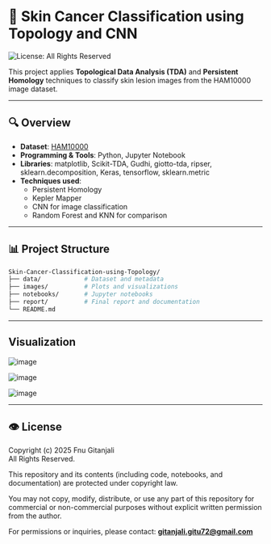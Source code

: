 # 🧬 Skin Cancer Classification using Topology and CNN
![License: All Rights Reserved](https://img.shields.io/badge/license-All--Rights--Reserved-red)

This project applies **Topological Data Analysis (TDA)** and **Persistent Homology** techniques to classify skin lesion images from the HAM10000 image dataset.

---

## 🔍 Overview

- **Dataset**: [HAM10000](https://www.kaggle.com/datasets/kmader/skin-cancer-mnist-ham10000)
- **Programming & Tools**: Python, Jupyter Notebook
- **Libraries**: matplotlib, Scikit-TDA, Gudhi, giotto-tda, ripser, sklearn.decomposition, Keras, tensorflow, sklearn.metric
- **Techniques used**:
  - Persistent Homology
  - Kepler Mapper
  - CNN for image classification
  - Random Forest and KNN for comparison

---

## 📊 Project Structure

```bash
Skin-Cancer-Classification-using-Topology/
├── data/            # Dataset and metadata
├── images/          # Plots and visualizations
├── notebooks/       # Jupyter notebooks
├── report/          # Final report and documentation
└── README.md
```

---
## Visualization

![image](https://github.com/user-attachments/assets/a8bb4921-d29e-4947-881b-399d1ed3835d)

![image](https://github.com/user-attachments/assets/69fec0ce-8db0-4b1e-a31c-9ed76e9abe16)

![image](https://github.com/user-attachments/assets/dfaec990-d587-44dc-acef-a62c44af9174)


---

## 👁️ License

Copyright (c) 2025 Fnu Gitanjali  
All Rights Reserved.

This repository and its contents (including code, notebooks, and documentation) are protected under copyright law.

You may not copy, modify, distribute, or use any part of this repository for commercial or non-commercial purposes without explicit written permission from the author.

For permissions or inquiries, please contact: **gitanjali.gitu72@gmail.com**


